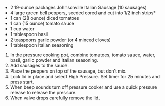 * 2 19-ounce packages Johnsonville Italian Sausage (10 sausages)
* 4 large green bell peppers, seeded cored and cut into 1/2 inch strips*
* 1 can (28 ounce) diced tomatoes
* 1 can (15 ounce) tomato sauce
* 1 cup water
* 1 tablespoon basil
* 2 teaspoons garlic powder (or 4 minced cloves)
* 1 tablespoon Italian seasoning

1. In the pressure cooking pot, combine tomatoes, tomato sauce, water, basil, garlic powder and Italian seasoning. 
1. Add sausages to the sauce. 
1. Place the peppers on top of the sausage, but don't mix.
1. Lock lid in place and select High Pressure. Set timer for 25 minutes and press start. 
1. When beep sounds turn off pressure cooker and use a quick pressure release to release the pressure. 
1. When valve drops carefully remove the lid.
